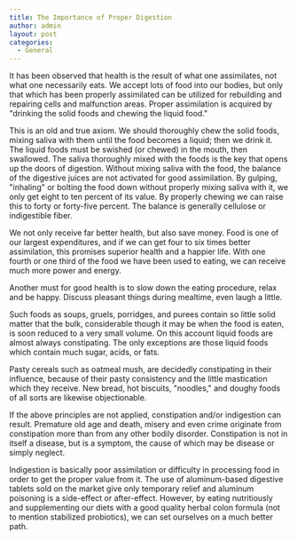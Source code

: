 ```yaml
---
title: The Importance of Proper Digestion
author: admin
layout: post
categories:
  - General
---
```

It has been observed that health is the result of what one assimilates, not what one necessarily eats. We accept lots of food into our bodies,  but only that which has been properly assimilated can be utilized for rebuilding and repairing cells and malfunction areas. Proper assimilation is acquired by "drinking the solid foods and chewing the liquid food." 

This is an old and true axiom. We should thoroughly chew the solid foods, mixing saliva with them until the food becomes a liquid; then we drink it. The liquid foods must be swished (or chewed) in the mouth, then swallowed. The saliva thoroughly mixed with the foods is the key that opens up the doors of digestion. Without mixing saliva with the food, the balance of the digestive juices are not activated for good assimilation. By gulping, "inhaling" or bolting the food down without properly mixing
saliva with it, we only get eight to ten percent of its value. By properly chewing we can raise this to forty or forty-five percent. The balance is generally cellulose or indigestible fiber. 

We not only receive far better health, but also save money. Food is one  of our largest expenditures, and if we can get four to six times better assimilation, this promises superior health and a happier life. With one fourth or one third of the food we have been used to eating, we can receive much more power and energy. 

Another must for good health is to slow down the eating procedure, relax and be happy. Discuss pleasant things during mealtime, even laugh a little.

Such foods as soups, gruels, porridges, and purees contain so little solid matter that the bulk, considerable though it may be when the food is eaten, is soon reduced to a very small volume. On this account liquid foods are almost always constipating. The only exceptions are those liquid foods which contain much sugar, acids, or fats.

Pasty cereals such as oatmeal mush, are decidedly constipating in their influence, because of their pasty consistency and the little mastication which they receive. New bread, hot biscuits, "noodles," and doughy foods of all sorts are likewise objectionable.

If the above principles are not applied, constipation and/or indigestion can result. Premature old age and death, misery and even crime originate from constipation more than from any other bodily disorder. Constipation is not in itself a disease, but is a symptom, the cause of which may be disease or simply neglect.

Indigestion is basically poor assimilation or difficulty in processing food in order to get the proper value from it. The use of aluminum-based digestive tablets sold on the market give only temporary relief and aluminum poisoning is a side-effect or after-effect. However, by eating nutritiously and supplementing our diets with a good quality herbal colon formula (not to mention stabilized probiotics), we can set ourselves on a much better path.

